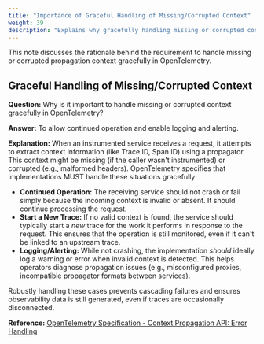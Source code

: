 ```yaml
---
title: "Importance of Graceful Handling of Missing/Corrupted Context"
weight: 39
description: "Explains why gracefully handling missing or corrupted context during propagation is important."
---
```


This note discusses the rationale behind the requirement to handle missing or corrupted propagation context gracefully in OpenTelemetry.

## Graceful Handling of Missing/Corrupted Context

**Question:**
Why is it important to handle missing or corrupted context gracefully in OpenTelemetry?

**Answer:**
To allow continued operation and enable logging and alerting.

**Explanation:**
When an instrumented service receives a request, it attempts to extract context information (like Trace ID, Span ID) using a propagator. This context might be missing (if the caller wasn't instrumented) or corrupted (e.g., malformed headers). OpenTelemetry specifies that implementations MUST handle these situations gracefully:

* **Continued Operation:** The receiving service should not crash or fail simply because the incoming context is invalid or absent. It should continue processing the request.
* **Start a New Trace:** If no valid context is found, the service should typically start a *new* trace for the work it performs in response to the request. This ensures that the operation is still monitored, even if it can't be linked to an upstream trace.
* **Logging/Alerting:** While not crashing, the implementation *should* ideally log a warning or error when invalid context is detected. This helps operators diagnose propagation issues (e.g., misconfigured proxies, incompatible propagator formats between services).

Robustly handling these cases prevents cascading failures and ensures observability data is still generated, even if traces are occasionally disconnected.

**Reference:**
[OpenTelemetry Specification - Context Propagation API: Error Handling](https://opentelemetry.io/docs/specs/otel/context/api-propagators/#error-handling)
